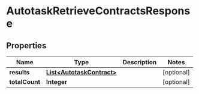 

# AutotaskRetrieveContractsResponse


## Properties

| Name | Type | Description | Notes |
|------------ | ------------- | ------------- | -------------|
|**results** | [**List&lt;AutotaskContract&gt;**](AutotaskContract.md) |  |  [optional] |
|**totalCount** | **Integer** |  |  [optional] |



